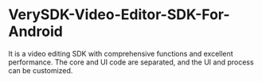 # VerySDK-Video-Editor-SDK-For-Android
It is a video editing SDK with comprehensive functions and excellent performance. The core and UI code are separated, and the UI and process can be customized.
